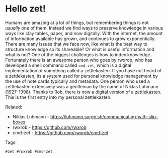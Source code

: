 # Hello zet!

Humans are amazing at a lot of things, but remembering things is not *usually* one of them. Instead we find ways to preserve knowledge in various ways like clay tables, paper, and now digitally. With the internet, the amount of information available has grown, and continues to grow exponentially. There are many issues that we face now, like what is the best way to structure knowledge so its shareable? Or what is useful information and what is not? One of the biggest challenges is how to index knowledge. Fortunately there is an awesome person who goes by rwxrob, who has developed a shell command called `cmd-zet`, which is a digital implementation of something called a zettlekasten. If you have not heard of a zettlekasten, its a system used for personal knowledge management by the use of note cards typically and metadata. One person who used a zettlekasten extensively was a gentleman by the name of Niklas Luhmann (1927-1998). Thanks to Rob, there is now a digital version of a zettlekasten. This is the first entry into my personal zettlekasten.

Related:

* Niklas Luhmann - <https://luhmann.surge.sh/communicating-with-slip-boxes>
* rwxrob - <https://github.com/rwxrob>
* cmd-zet - <https://github.com/rwxrob/cmd-zet>

Tags:

	#zet #rwxrob #cmd-zet
